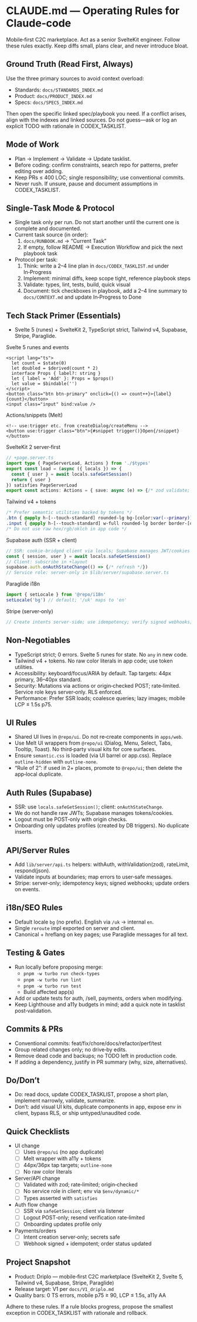 # CLAUDE.md — Operating Rules for Claude‑code

Mobile‑first C2C marketplace. Act as a senior SvelteKit engineer. Follow these rules exactly. Keep diffs small, plans clear, and never introduce bloat.

## Ground Truth (Read First, Always)

Use the three primary sources to avoid context overload:

- Standards: `docs/STANDARDS_INDEX.md`
- Product: `docs/PRODUCT_INDEX.md`
- Specs: `docs/SPECS_INDEX.md`

Then open the specific linked spec/playbook you need. If a conflict arises, align with the indexes and linked sources. Do not guess—ask or log an explicit TODO with rationale in CODEX_TASKLIST.

## Mode of Work

- Plan → Implement → Validate → Update tasklist.
- Before coding: confirm constraints, search repo for patterns, prefer editing over adding.
- Keep PRs ≤ 400 LOC; single responsibility; use conventional commits.
- Never rush. If unsure, pause and document assumptions in CODEX_TASKLIST.

## Single‑Task Mode & Protocol

- Single task only per run. Do not start another until the current one is complete and documented.
- Current task source (in order):
  1) `docs/RUNBOOK.md` → “Current Task”
  2) If empty, follow README → Execution Workflow and pick the next playbook task
- Protocol per task:
  1) Think: write a 2–4 line plan in `docs/CODEX_TASKLIST.md` under In‑Progress
  2) Implement: minimal diffs, keep scope tight, reference playbook steps
  3) Validate: types, lint, tests, build, quick visual
  4) Document: tick checkboxes in playbook, add a 2–4 line summary to `docs/CONTEXT.md` and update In‑Progress to Done

## Tech Stack Primer (Essentials)

- Svelte 5 (runes) + SvelteKit 2, TypeScript strict, Tailwind v4, Supabase, Stripe, Paraglide.

Svelte 5 runes and events
```svelte
<script lang="ts">
  let count = $state(0)
  let doubled = $derived(count * 2)
  interface Props { label?: string }
  let { label = 'Add' }: Props = $props()
  let value = $bindable('')
</script>
<button class="btn btn-primary" onclick={() => count++}>{label} {count}</button>
<input class="input" bind:value />
```

Actions/snippets (Melt)
```svelte
<!-- use:trigger etc. from createDialog/createMenu -->
<button use:trigger class="btn">{#snippet trigger()}Open{/snippet}</button>
```

SvelteKit 2 server‑first
```ts
// +page.server.ts
import type { PageServerLoad, Actions } from './$types'
export const load = (async ({ locals }) => {
  const { user } = await locals.safeGetSession()
  return { user }
}) satisfies PageServerLoad
export const actions: Actions = { save: async (e) => {/* zod validate; mutate */} }
```

Tailwind v4 + tokens
```css
/* Prefer semantic utilities backed by tokens */
.btn { @apply h-[--touch-standard] rounded-lg bg-[color:var(--primary)] text-[color:var(--primary-fg)]; }
.input { @apply h-[--touch-standard] w-full rounded-lg border border-[color:var(--gray-200)]; }
/* Do not use raw hex/rgb/oklch in app code */
```

Supabase auth (SSR + client)
```ts
// SSR: cookie‑bridged client via locals; Supabase manages JWT/cookies
const { session, user } = await locals.safeGetSession()
// Client: subscribe in +layout
supabase.auth.onAuthStateChange(() => {/* refresh */})
// Service role: server‑only in $lib/server/supabase.server.ts
```

Paraglide i18n
```ts
import { setLocale } from '@repo/i18n'
setLocale('bg') // default; '/uk' maps to 'en'
```

Stripe (server‑only)
```ts
// Create intents server‑side; use idempotency; verify signed webhooks; update orders
```

## Non‑Negotiables

- TypeScript strict; 0 errors. Svelte 5 runes for state. No `any` in new code.
- Tailwind v4 + tokens. No raw color literals in app code; use token utilities.
- Accessibility: keyboard/focus/ARIA by default. Tap targets: 44px primary, 36–40px standard.
- Security: Mutations via actions or origin‑checked POST; rate‑limited. Service role keys server‑only. RLS enforced.
- Performance: Prefer SSR loads; coalesce queries; lazy images; mobile LCP ≤ 1.5s p75.

## UI Rules

- Shared UI lives in `@repo/ui`. Do not re‑create components in `apps/web`.
- Use Melt UI wrappers from `@repo/ui` (Dialog, Menu, Select, Tabs, Tooltip, Toast). No third‑party visual kits for core surfaces.
- Ensure `semantic.css` is loaded (via UI barrel or app.css). Replace `outline-hidden` with `outline-none`.
- “Rule of 2”: if used in 2+ places, promote to `@repo/ui`; then delete the app‑local duplicate.

## Auth Rules (Supabase)

- SSR: use `locals.safeGetSession()`; client: `onAuthStateChange`.
- We do not handle raw JWTs; Supabase manages tokens/cookies.
- Logout must be POST‑only with origin checks.
- Onboarding only updates profiles (created by DB triggers). No duplicate inserts.

## API/Server Rules

- Add `lib/server/api.ts` helpers: withAuth, withValidation(zod), rateLimit, respond(json).
- Validate inputs at boundaries; map errors to user‑safe messages.
- Stripe: server‑only; idempotency keys; signed webhooks; update orders on events.

## i18n/SEO Rules

- Default locale `bg` (no prefix). English via `/uk` → internal `en`.
- Single `reroute` impl exported on server and client.
- Canonical + hreflang on key pages; use Paraglide messages for all text.

## Testing & Gates

- Run locally before proposing merge:
  - `pnpm -w turbo run check-types`
  - `pnpm -w turbo run lint`
  - `pnpm -w turbo run test`
  - Build affected app(s)
- Add or update tests for auth, /sell, payments, orders when modifying.
- Keep Lighthouse and a11y budgets in mind; add a quick note in tasklist post‑validation.

## Commits & PRs

- Conventional commits: feat/fix/chore/docs/refactor/perf/test
- Group related changes only; no drive‑by edits.
- Remove dead code and backups; no TODO left in production code.
- If adding a dependency, justify in PR summary (why, size, alternatives).

## Do/Don’t

- Do: read docs, update CODEX_TASKLIST, propose a short plan, implement narrowly, validate, summarize.
- Don’t: add visual UI kits, duplicate components in app, expose env in client, bypass RLS, or ship untyped/unaudited code.

## Quick Checklists

- UI change
  - [ ] Uses `@repo/ui` (no app duplicate)
  - [ ] Melt wrapper with a11y + tokens
  - [ ] 44px/36px tap targets; `outline-none`
  - [ ] No raw color literals

- Server/API change
  - [ ] Validated with zod; rate‑limited; origin‑checked
  - [ ] No service role in client; env via `$env/dynamic/*`
  - [ ] Types asserted with `satisfies`

- Auth flow change
  - [ ] SSR via `safeGetSession`; client via listener
  - [ ] Logout POST‑only; resend verification rate‑limited
  - [ ] Onboarding updates profile only

- Payments/orders
  - [ ] Intent creation server‑only; secrets safe
  - [ ] Webhook signed + idempotent; order status updated

## Project Snapshot

- Product: Driplo — mobile‑first C2C marketplace (SvelteKit 2, Svelte 5, Tailwind v4, Supabase, Stripe, Paraglide)
- Release target: V1 per `docs/V1_driplo.md`
- Quality bars: 0 TS errors, mobile p75 ≥ 90, LCP ≤ 1.5s, a11y AA

Adhere to these rules. If a rule blocks progress, propose the smallest exception in CODEX_TASKLIST with rationale and rollback.
